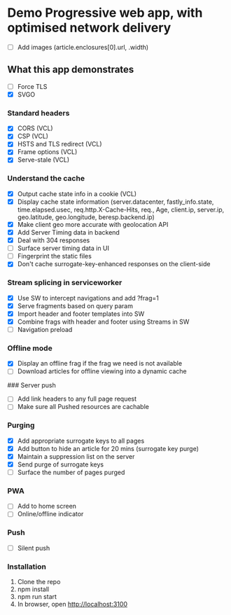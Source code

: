 # Demo Progressive web app, with optimised network delivery

- [ ] Add images (article.enclosures[0].url, .width)

## What this app demonstrates

- [ ] Force TLS
- [x] SVGO

### Standard headers

- [x] CORS (VCL)
- [x] CSP (VCL)
- [x] HSTS and TLS redirect (VCL)
- [x] Frame options (VCL)
- [x] Serve-stale (VCL)

### Understand the cache

- [x] Output cache state info in a cookie (VCL)
- [x] Display cache state information (server.datacenter, fastly_info.state, time.elapsed.usec, req.http.X-Cache-Hits, req., Age, client.ip, server.ip, geo.latitude, geo.longitude, beresp.backend.ip)
- [x] Make client geo more accurate with geolocation API
- [x] Add Server Timing data in backend
- [x] Deal with 304 responses
- [ ] Surface server timing data in UI
- [ ] Fingerprint the static files
- [x] Don't cache surrogate-key-enhanced responses on the client-side

### Stream splicing in serviceworker

- [x] Use SW to intercept navigations and add ?frag=1
- [x] Serve fragments based on query param
- [x] Import header and footer templates into SW
- [x] Combine frags with header and footer using Streams in SW
- [ ] Navigation preload

### Offline mode

- [x] Display an offline frag if the frag we need is not available
- [ ] Download articles for offline viewing into a dynamic cache

### Server push

- [ ] Add link headers to any full page request
- [ ] Make sure all Pushed resources are cachable

### Purging

- [x] Add appropriate surrogate keys to all pages
- [x] Add button to hide an article for 20 mins (surrogate key purge)
- [x] Maintain a suppression list on the server
- [x] Send purge of surrogate keys
- [ ] Surface the number of pages purged

### PWA

- [ ] Add to home screen
- [ ] Online/offline indicator

### Push

- [ ] Silent push


### Installation

1. Clone the repo
2. npm install
3. npm run start
4. In browser, open [http://localhost:3100](http://localhost:3100)
